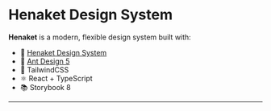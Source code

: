 
# Henaket Design System

**Henaket** is a modern, flexible design system built with:

- 🧩 [Henaket Design System](https://www.figma.com/community/file/1257654638425705295)
- 🧩 [Ant Design 5](https://ant.design/)
- 🎨 TailwindCSS
- ⚛️ React + TypeScript
- 📚 Storybook 8

---

